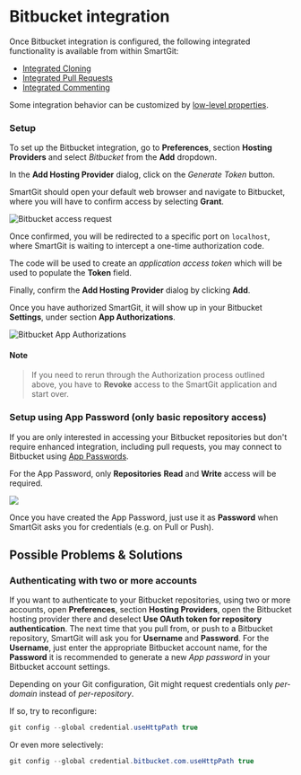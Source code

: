 # Bitbucket integration

Once Bitbucket integration is configured, the following integrated functionality is available from within SmartGit:

- [Integrated Cloning](Integrated-Cloning.md)
- [Integrated Pull Requests](Integrated-PullRequests.md)
- [Integrated Commenting](Integrated-Comments.md)

Some integration behavior can be customized by [low-level properties](../GUI/AdvancedSettings/Low-Level-Properties.md#systemproperties-properties.bitbucket).

### Setup

To set up the Bitbucket integration, go to **Preferences**, section **Hosting Providers** and select *Bitbucket* from the **Add** dropdown.

In the **Add Hosting Provider** dialog, click on the *Generate Token* button.

SmartGit should open your default web browser and navigate to Bitbucket, where you will have to confirm access by selecting **Grant**.

![Bitbucket access request](../attachments/bitbucket-oauth-grant.png)

Once confirmed, you will be redirected to a specific port on `localhost`, where SmartGit is waiting to intercept a one-time authorization code. 

The code will be used to create an *application access token* which will be used to populate the **Token** field. 

Finally, confirm the **Add Hosting Provider** dialog by clicking **Add**.

Once you have authorized SmartGit, it will show up in your Bitbucket **Settings**, under section **App Authorizations**.

![Bitbucket App Authorizations](../attachments/bitbucket-oauth-overview.png)

#### Note
> If you need to rerun through the Authorization process outlined above, you have to **Revoke** access to the SmartGit application and start over.

### Setup using App Password (only basic repository access)

If you are only interested in accessing your Bitbucket repositories but don't require enhanced integration, including pull requests, you may connect to Bitbucket using [App Passwords](https://support.atlassian.com/bitbucket-cloud/docs/app-passwords/).

For the App Password, only **Repositories** **Read** and **Write** access will be required.

![](../attachments/bitbucket-app-password.png)

Once you have created the App Password, just use it as **Password** when SmartGit asks you for credentials (e.g. on Pull or Push).

## Possible Problems & Solutions

### Authenticating with two or more accounts

If you want to authenticate to your Bitbucket repositories, using two or more accounts, open **Preferences**, section **Hosting Providers**, open the Bitbucket hosting provider there and deselect **Use OAuth token for repository authentication**. The next time that you pull from, or push to a Bitbucket repository, SmartGit will ask you for **Username** and **Password**. For the **Username**, just enter the appropriate Bitbucket account name, for the **Password** it is recommended to generate a new *App password* in your Bitbucket account settings.

Depending on your Git configuration, Git might request credentials only *per-domain* instead of *per-repository*.

If so, try to reconfigure:

``` java
git config --global credential.useHttpPath true
```

Or even more selectively:

``` java
git config --global credential.bitbucket.com.useHttpPath true
```


